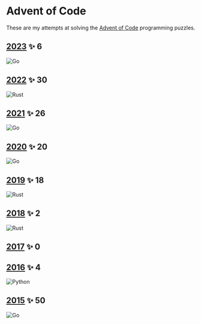 # Advent of Code

These are my attempts at solving the [Advent of Code](https://adventofcode.com) programming puzzles.

## [2023][2023] ✨ 6

![ Go][1]

## [2022][2022] ✨ 30

![ Rust][3]

## [2021][2021] ✨ 26

![ Go][1]

## [2020][2020] ✨ 20

![ Go][1]

## [2019][2019] ✨ 18

![ Rust][3]

## [2018][2018] ✨ 2

![ Rust][3]

## [2017][2017] ✨ 0

## [2016][2016] ✨ 4

![Python][2]

## [2015][2015] ✨ 50

![ Go][1]

[2023]: https://adventofcode.com/2023
[2022]: https://adventofcode.com/2022
[2021]: https://adventofcode.com/2021
[2020]: https://adventofcode.com/2020
[2019]: https://adventofcode.com/2019
[2018]: https://adventofcode.com/2018
[2017]: https://adventofcode.com/2017
[2016]: https://adventofcode.com/2016
[2015]: https://adventofcode.com/2015
[1]: https://img.shields.io/badge/go-%2300ADD8.svg?style=for-the-badge&logo=go&logoColor=white
[2]: https://img.shields.io/badge/python-3670A0?style=for-the-badge&logo=python&logoColor=ffdd54
[3]: https://img.shields.io/badge/rust-%23000000.svg?style=for-the-badge&logo=rust&logoColor=white
